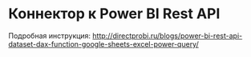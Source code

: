 # Коннектор к Power BI Rest API 

Подробная инструкция: http://directprobi.ru/blogs/power-bi-rest-api-dataset-dax-function-google-sheets-excel-power-query/
